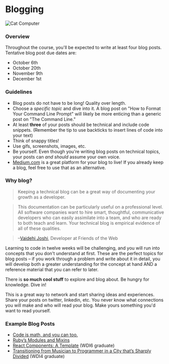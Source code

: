 # Blogging

![Cat Computer](https://media.giphy.com/media/AVu4qVBN6PFgk/giphy.gif)

### Overview
Throughout the course, you'll be expected to write at least four blog posts. Tentative blog post due dates are:
- October 6th
- October 20th
- November 9th
- December 1st

### Guidelines
- Blog posts do not have to be long! Quality over length.
- Choose a *specific topic* and dive into it. A blog post on "How to Format Your Command Line Prompt" will likely be more enticing than a generic post on "The Command Line."
- At least **three** of your posts should be technical and include code snippets. (Remember the tip to use backticks to insert lines of code into your text)
- Think of snappy titles!
- Use gifs, screenshots, images, etc.
- Be yourself. Even though you're writing blog posts on technical topics, your posts can _and should_ assume your own voice.
- [Medium.com](https://medium.com/) is a great platform for your blog to live! If you already keep a blog, feel free to use that as an alternative.

### Why blog?

> Keeping a technical blog can be a great way of documenting your growth as a developer.

>This documentation can be particularly useful on a professional level. All software companies want to hire smart, thoughtful, communicative developers who can easily assimilate into a team, and who are ready to both teach and learn. Your technical blog is empirical evidence of all of these qualities.


>–[Vaidehi Joshi](http://vaidehijoshi.github.io/), Developer at Friends of the Web

Learning to code in twelve weeks will be challenging, and you will run into concepts that you don't understand at first. These are the perfect topics for blog posts – if you work through a problem and write about it in detail, you will develop both a greater understanding for the concept at hand AND a reference material that you can refer to later.

There is **so much cool stuff** to explore and blog about. Be hungry for knowledge. Dive in!

This is a great way to network and start sharing ideas and experiences. Share your posts on twitter, linkedin, etc. You never know what connections you will make and who will read your blog. Make yours something you'd want to read yourself.

### Example Blog Posts

* [Code is math, and you can too.](http://drewfrom.space/blog/code-is-math/)
* [Ruby’s Modules and Mixins](http://jonwtow.tumblr.com/post/117461435991/rubys-modules-and-mixins)
* [React Components: A Template](https://medium.com/front-end-hacking/react-components-a-template-b3a955f17ea6#.na7t787bb) (WDI6 graduate)
* [Transitioning from Musician to Programmer in a City that’s Sharply Divided](https://medium.com/@averdi/transitioning-from-musician-to-programmer-in-a-city-that-s-sharply-divided-19e4abcdac1b#.e944sdk2v) (WDI4 graduate)
